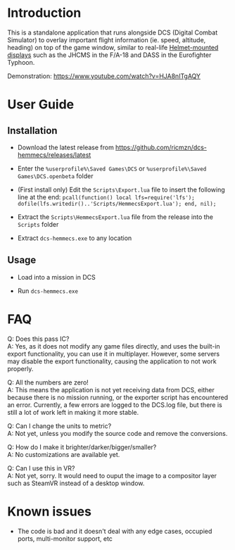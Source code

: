 # Introduction

This is a standalone application that runs alongside DCS (Digital Combat Simulator) to overlay important flight information (ie. speed, altitude, heading) on top of the game window, similar to real-life [Helmet-mounted displays](https://en.wikipedia.org/wiki/Helmet-mounted_display) such as the JHCMS in the F/A-18 and DASS in the Eurofighter Typhoon.

Demonstration: https://www.youtube.com/watch?v=HJA8nITgAQY

# User Guide

## Installation

* Download the latest release from https://github.com/ricmzn/dcs-hemmecs/releases/latest

* Enter the `%userprofile%\Saved Games\DCS` or `%userprofile%\Saved Games\DCS.openbeta` folder

* (First install only) Edit the `Scripts\Export.lua` file to insert the following line at the end: `pcall(function() local lfs=require('lfs'); dofile(lfs.writedir()..'Scripts/HemmecsExport.lua'); end, nil);`

* Extract the `Scripts\HemmecsExport.lua` file from the release into the `Scripts` folder

* Extract `dcs-hemmecs.exe` to any location

## Usage

* Load into a mission in DCS

* Run `dcs-hemmecs.exe`

# FAQ

Q: Does this pass IC?  
A: Yes, as it does not modify any game files directly, and uses the built-in export functionality, you can use it in multiplayer. However, some servers may disable the export functionality, causing the application to not work properly.

Q: All the numbers are zero!  
A: This means the application is not yet receiving data from DCS, either because there is no mission running, or the exporter script has encountered an error. Currently, a few errors are logged to the DCS.log file, but there is still a lot of work left in making it more stable.

Q: Can I change the units to metric?  
A: Not yet, unless you modify the source code and remove the conversions.

Q: How do I make it brighter/darker/bigger/smaller?  
A: No customizations are available yet.

Q: Can I use this in VR?  
A: Not yet, sorry. It would need to ouput the image to a compositor layer such as SteamVR instead of a desktop window.

# Known issues

* The code is bad and it doesn't deal with any edge cases, occupied ports, multi-monitor support, etc
